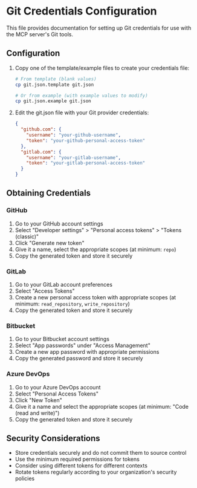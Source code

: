 # Git Credentials Configuration

This file provides documentation for setting up Git credentials for use with the MCP server's Git tools.

## Configuration

1. Copy one of the template/example files to create your credentials file:
   ```bash
   # From template (blank values)
   cp git.json.template git.json

   # Or from example (with example values to modify)
   cp git.json.example git.json
   ```

2. Edit the git.json file with your Git provider credentials:
   ```json
   {
     "github.com": {
       "username": "your-github-username",
       "token": "your-github-personal-access-token"
     },
     "gitlab.com": {
       "username": "your-gitlab-username",
       "token": "your-gitlab-personal-access-token"
     }
   }
   ```

## Obtaining Credentials

### GitHub
1. Go to your GitHub account settings
2. Select "Developer settings" > "Personal access tokens" > "Tokens (classic)"
3. Click "Generate new token"
4. Give it a name, select the appropriate scopes (at minimum: `repo`)
5. Copy the generated token and store it securely

### GitLab
1. Go to your GitLab account preferences
2. Select "Access Tokens"
3. Create a new personal access token with appropriate scopes (at minimum: `read_repository`, `write_repository`)
4. Copy the generated token and store it securely

### Bitbucket
1. Go to your Bitbucket account settings
2. Select "App passwords" under "Access Management"
3. Create a new app password with appropriate permissions
4. Copy the generated password and store it securely

### Azure DevOps
1. Go to your Azure DevOps account
2. Select "Personal Access Tokens"
3. Click "New Token"
4. Give it a name and select the appropriate scopes (at minimum: "Code (read and write)")
5. Copy the generated token and store it securely

## Security Considerations

- Store credentials securely and do not commit them to source control
- Use the minimum required permissions for tokens
- Consider using different tokens for different contexts
- Rotate tokens regularly according to your organization's security policies
